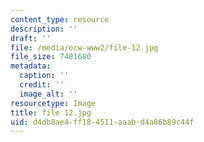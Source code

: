 ```yaml
---
content_type: resource
description: ''
draft: ''
file: /media/ocw-www2/file-12.jpg
file_size: 7481680
metadata:
  caption: ''
  credit: ''
  image_alt: ''
resourcetype: Image
title: file 12.jpg
uid: d4db8ae4-ff18-4511-aaab-d4a86b89c44f
---
```

